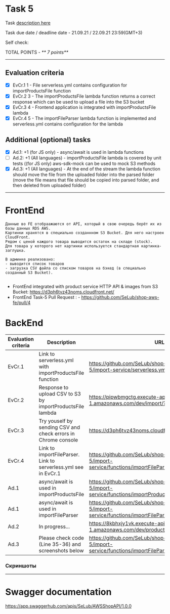# __Task 5__

Task [description here](https://github.com/EPAM-JS-Competency-center/cloud-development-course-initial/blob/main/task5-import-to-s3/task.md)

Task due date / deadline date - 21.09.21 / 22.09.21 23:59(GMT+3)

Self check:
 
 TOTAL POINTS - _** 7 points**_
 
-----------
## __Evaluation criteria__

- [x] EvCr.1 1 - File serverless.yml contains configuration for importProductsFile function
- [x] EvCr.2 3 - The importProductsFile lambda function returns a correct response which can be used to upload a file into the S3 bucket
- [x] EvCr.3 4 - Frontend application is integrated with importProductsFile lambda
- [x] EvCr.4 5 - The importFileParser lambda function is implemented and serverless.yml contains configuration for the lambda

## __Additional (optional) tasks__

- [x] Ad.1: +1 (for JS only) - async/await is used in lambda functions
- [ ] Ad.2: +1 (All languages) - importProductsFile lambda is covered by unit tests ((for JS only) aws-sdk-mock can be used to mock S3 methods
- [x] Ad.3: +1 (All languages) - At the end of the stream the lambda function should move the file from the uploaded folder into the parsed folder (move the file means that file should be copied into parsed folder, and then deleted from uploaded folder)
------------
# __FrontEnd__

```
Данные во FE отобраажаются от API, который в свою очередь берёт их из базы данных RDS AWS.
Картинки хранятся в специально созданнном S3 Bucket. Для него настроен CloudFront.
Рядом с ценой каждого товара выводится остаток на складе (stock).
Для товара у которого нет картинки используется стандартная картинка-заглушка.

В админке реализовано: 
- выводится список товаров
- загрузка CSV файла со списком товаров на бэкед (в специально созданный S3 Bucket).


```

* FrontEnd integrated with product service HTTP API & images from S3 Bucket: https://d3ph6tvz43noms.cloudfront.net/ 
* FrontEnd Task-5 Pull Request : - https://github.com/SeLub/shop-aws-fe/pull/4

# __BackEnd__

Evaluation criteria   | Description | URL 
-------|--------------|-----
EvCr.1 | Link to serverless.yml with importProductsFile function   | https://github.com/SeLub/shop-aws-be/blob/task-5/import-service/serverless.yml
EvCr.2 | Response to upload CSV to S3 by importProductsFile lambda | https://pipwbmgctg.execute-api.eu-central-1.amazonaws.com/dev/import/?name=products.csv
EvCr.3 | Try youself by sending CSV and check errors in Chrome console | https://d3ph6tvz43noms.cloudfront.net/admin/products
EvCr.4 | Link to importFileParser. Link to serverless.yml see in EvCr.1 | https://github.com/SeLub/shop-aws-be/blob/task-5/import-service/functions/importFileParser/importFileParser.js
Ad.1 | async/await is used in importProductsFile | https://github.com/SeLub/shop-aws-be/blob/task-5/import-service/functions/importProductsFile/importProductsFile.js
Ad.1 | async/await is used in importFileParser | https://github.com/SeLub/shop-aws-be/blob/task-5/import-service/functions/importFileParser/importFileParser.js
Ad.2 | In progress... | https://8kbhxjy1vk.execute-api.eu-central-1.amazonaws.com/dev/products/777
Ad.3 | Please check code (Line 35-36) and screenshots below | https://github.com/SeLub/shop-aws-be/blob/task-5/import-service/functions/importFileParser/importFileParser.js

### Скриншоты 

------------

# __Swagger documentation__

https://app.swaggerhub.com/apis/SeLub/AWSShopAPI/1.0.0